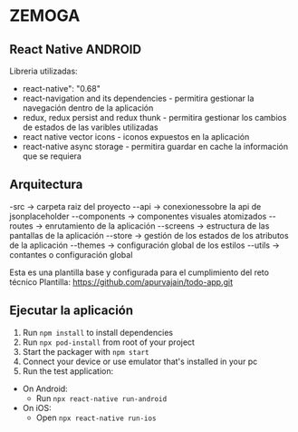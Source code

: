 # ZEMOGA

## React Native ANDROID

Libreria utilizadas:

- react-native": "0.68"
- react-navigation and its dependencies - permitira gestionar la navegación dentro de la aplicación
- redux, redux persist and redux thunk - permitira gestionar los cambios de estados de las varibles utilizadas
- react native vector icons - iconos expuestos en la aplicación
- react-native async storage - permitira guardar en cache la información que se requiera

## Arquitectura

-src -> carpeta raiz del proyecto
--api -> conexionessobre la api de jsonplaceholder
--components -> componentes visuales atomizados
--routes -> enrutamiento de la aplicación
--screens -> estructura de las pantallas de la aplicación
--store -> gestión de los estados de los atributos de la aplicación
--themes -> configuración global de los estilos
--utils -> contantes o configuración global

Esta es una plantilla base y configurada para el cumplimiento del reto técnico
Plantilla: https://github.com/apurvajain/todo-app.git

## Ejecutar la aplicación

1. Run `npm install` to install dependencies
2. Run `npx pod-install` from root of your project
3. Start the packager with `npm start`
4. Connect your device or use emulator that's installed in your pc
5. Run the test application:

- On Android:
  - Run `npx react-native run-android`
- On iOS:
  - Open `npx react-native run-ios`
